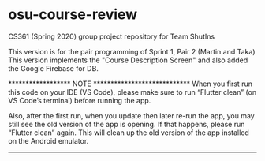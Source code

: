 # osu-course-review
CS361 (Spring 2020) group project repository for Team ShutIns

This version is for the pair programming of Sprint 1, Pair 2 (Martin and Taka)
This version implements the "Course Description Screen" and also added the Google Firebase for DB.

****************** NOTE ****************************
When you first run this code on your IDE (VS Code), please make sure to run “Flutter clean” (on VS Code’s terminal) before running the app.

Also, after the first run, when you update then later re-run the app, you may still see the old version of the app is opening. 
If that happens, please run “Flutter clean” again. This will clean up the old version of the app installed on the Android emulator.
****************************************************